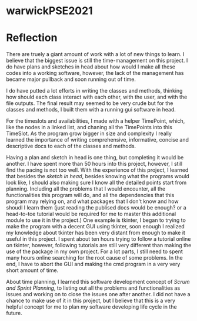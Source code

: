 # warwickPSE2021

# Reflection

There are truely a giant amount of work with a lot of new things to learn.
I believe that the biggest issue is still the time-management on this project. I do have plans and sketches in head about how would I make all these codes into a working software, however, the lack of the management has became major pullback and soon running out of time.

I do have putted a lot efforts in writing the classes and methods, thinking how should each class interact with each other, with the user, and with the file outputs. The final result may seemed to be very crude but for the classes and methods, I built them with a running gui software in head.

For the timeslots and availabilities, I made with a helper TimePoint, which, like the nodes in a linked list, and chaning all the TimePoints into this TimeSlot. As the program grow bigger in size and complexity I really learned the importance of writing comprehensive, informative, concise and descriptive docs to each of the classes and methods. 

Having a plan and sketch in head is one thing, but completing it would be another. I have spent more than 50 hours into this project, however, I still find the pacing is not too well. With the experience of this project, I learned that besides the *sketch in head*, besides knowing what the programs would look like, I should also making sure I know all the detailed points start from planning. Including all the problems that I would encounter, all the functionalities this program will do, and all the dependencies that this program may relying on, and what packages that I don't know and how shoudl I learn them (just reading the publised docs would be enough? or a head-to-toe tutorial would be required for me to master this additional module to use it in the project.) One example is tkinter, I began to trying to make the program with a decent GUI using tkinter, soon enough I realized my knowledge about tkinter has been very distant from enough to make it useful in this project. I spent about ten hours trying to follow a tutorial online on tkinter, however, following tutorials are still very different than making the use of the package in my own project. For a lot parts, I still need to spent many hours online searching for the root cause of some problems. In the end, I have to abort the GUI and making the cmd program in a very very short amount of time.

About time planning, I learned this software development concept of *Scrum and Sprint Planning*, to listing out all the problems and functionalities as issues and working on to close the issues one after another. I did not have a chance to make use of it in this project, but I believe that this is a very helpful concept for me to plan my software developing life cycle in the future.

 
